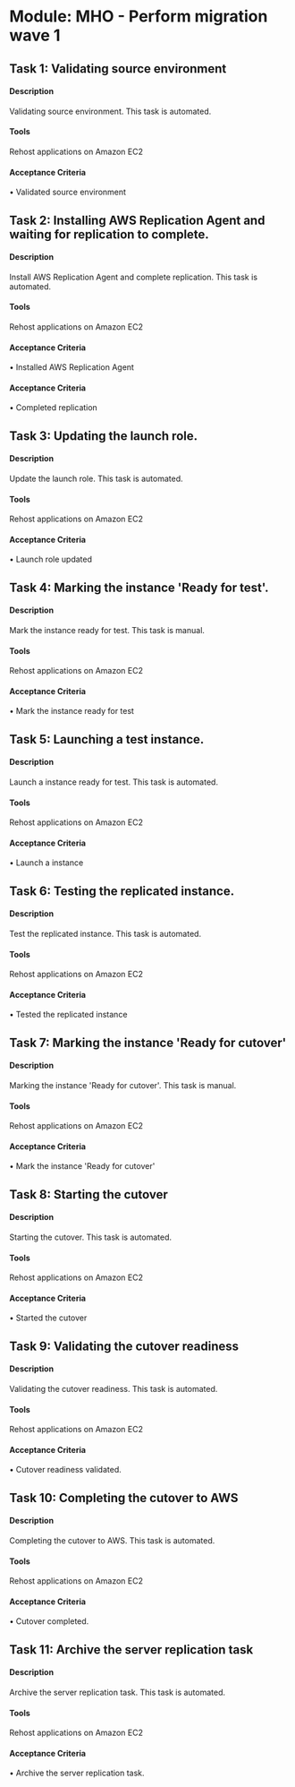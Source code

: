 
# Module: MHO - Perform migration wave 1
## Task 1: Validating source environment
#### Description
Validating source environment. This task is automated.
#### Tools
Rehost applications on Amazon EC2
#### Acceptance Criteria
• Validated source environment
## Task 2: Installing AWS Replication Agent and waiting for replication to complete.
#### Description
Install AWS Replication Agent and complete replication. This task is automated.
#### Tools
Rehost applications on Amazon EC2
#### Acceptance Criteria
• Installed AWS Replication Agent
#### Acceptance Criteria
• Completed replication
## Task 3: Updating the launch role.
#### Description
Update the launch role. This task is automated.
#### Tools
Rehost applications on Amazon EC2
#### Acceptance Criteria
• Launch role updated
## Task 4: Marking the instance 'Ready for test'.
#### Description
Mark the instance ready for test. This task is manual.
#### Tools
Rehost applications on Amazon EC2
#### Acceptance Criteria
• Mark the instance ready for test
## Task 5: Launching a test instance.
#### Description
Launch a instance ready for test. This task is automated.
#### Tools
Rehost applications on Amazon EC2
#### Acceptance Criteria
• Launch a instance
## Task 6: Testing the replicated instance.
#### Description
Test the replicated instance. This task is automated.
#### Tools
Rehost applications on Amazon EC2
#### Acceptance Criteria
• Tested the replicated instance
## Task 7: Marking the instance 'Ready for cutover'
#### Description
Marking the instance 'Ready for cutover'. This task is manual.
#### Tools
Rehost applications on Amazon EC2
#### Acceptance Criteria
• Mark the instance 'Ready for cutover'
## Task 8: Starting the cutover
#### Description
Starting the cutover. This task is automated.
#### Tools
Rehost applications on Amazon EC2
#### Acceptance Criteria
• Started the cutover
## Task 9: Validating the cutover readiness
#### Description
Validating the cutover readiness. This task is automated.
#### Tools
Rehost applications on Amazon EC2
#### Acceptance Criteria
• Cutover readiness validated.
## Task 10: Completing the cutover to AWS
#### Description
Completing the cutover to AWS. This task is automated.
#### Tools
Rehost applications on Amazon EC2
#### Acceptance Criteria
• Cutover completed.
## Task 11: Archive the server replication task
#### Description
Archive the server replication task. This task is automated.
#### Tools
Rehost applications on Amazon EC2
#### Acceptance Criteria
• Archive the server replication task.